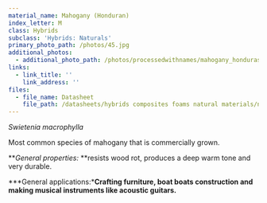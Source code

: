 ```yaml
---
material_name: Mahogany (Honduran)
index_letter: M
class: Hybrids
subclass: 'Hybrids: Naturals'
primary_photo_path: /photos/45.jpg
additional_photos:
  - additional_photo_path: /photos/processedwithnames/mahogany_honduras.jpeg
links:
  - link_title: ''
    link_address: ''
files:
  - file_name: Datasheet
    file_path: /datasheets/hybrids composites foams natural materials/natural materials/mahogany(swietenia macropylla).pdf
---
```


*Swietenia macrophylla*

Most common species of mahogany that is commercially grown.

***General properties:*&nbsp;**resists wood rot, produces a deep warm tone and very durable.

***General applications:***Crafting furniture, boat boats construction and making musical instruments like acoustic guitars.**

&nbsp;

&nbsp;